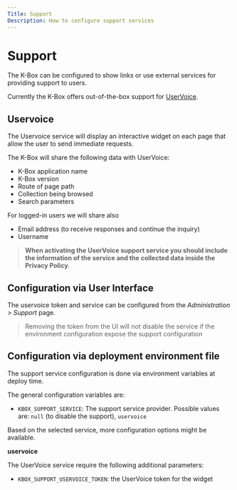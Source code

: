 ```yaml
---
Title: Support
Description: How to configure support services
---
```

# Support

The K-Box can be configured to show links or use external services for providing support to users.

Currently the K-Box offers out-of-the-box support for [UserVoice](https://www.uservoice.com/).


## Uservoice

The Uservoice service will display an interactive widget on each page that allow the user to send immediate requests.

The K-Box will share the following data with UserVoice:

- K-Box application name
- K-Box version
- Route of page path
- Collection being browsed
- Search parameters

For logged-in users we will share also

- Email address (to receive responses and continue the inquiry)
- Username

> **When activating the UserVoice support service you should include the information of the service and the collected data inside the Privacy Policy**.


## Configuration via User Interface

The uservoice token and service can be configured from the _Administration > Support_ page.

> Removing the token from the UI will not disable the service if the environment configuration expose the support configuration


## Configuration via deployment environment file

The support service configuration is done via environment variables at deploy time.

The general configuration variables are:

- `KBOX_SUPPORT_SERVICE`: The support service provider. Possible values are: `null` (to disable the support), `uservoice`

Based on the selected service, more configuration options might be available.


**uservoice**

The UserVoice service require the following additional parameters:

- `KBOX_SUPPORT_USERVOICE_TOKEN`: the UserVoice token for the widget
